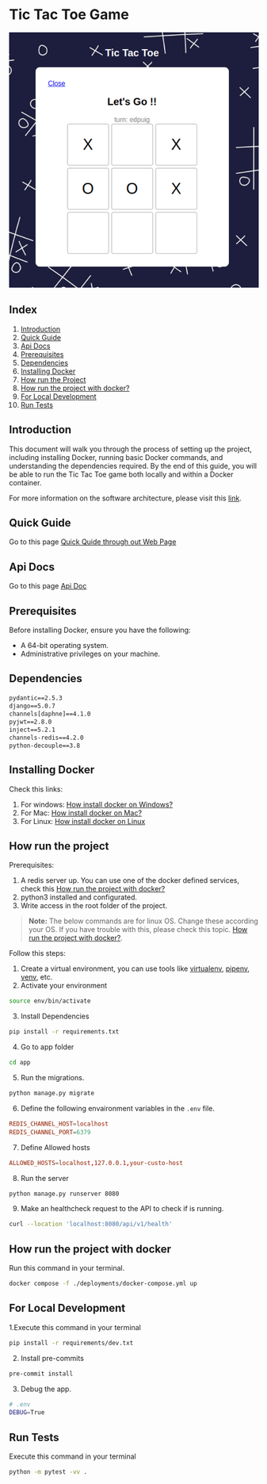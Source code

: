 # Tic Tac Toe Game

![Alt text](./docs/images/game.png)

## Index
1. [Introduction](#introduction)
2. [Quick Guide](#quick-guide)
3. [Api Docs](#api-docs)
4. [Prerequisites](#prerequisites)
5. [Dependencies](#dependencies)
6. [Installing Docker](#installing-docker)
7. [How run the Project](#how-run-the-project)
8. [How run the project with docker?](#how-run-the-project-with-docker)
9. [For Local Development](#for-local-development)
10. [Run Tests](#run-tests)


## Introduction
This document will walk you through the process of setting up the project, including installing Docker, running basic Docker commands, and understanding the dependencies required. By the end of this guide, you will be able to run the Tic Tac Toe game both locally and within a Docker container. 

For more information on the software architecture, please visit this [link](./docs/arquitecture.md).

## Quick Guide 
Go to this page [Quick Quide through out Web Page](./docs/quickguide.md)

## Api Docs
Go to this page [Api Doc](./docs/endpoints.md)

## Prerequisites
Before installing Docker, ensure you have the following:
- A 64-bit operating system.
- Administrative privileges on your machine.

## Dependencies
```
pydantic==2.5.3
django==5.0.7
channels[daphne]==4.1.0
pyjwt==2.8.0
inject==5.2.1
channels-redis==4.2.0
python-decouple==3.8
```

## Installing Docker

Check this links:
1. For windows: [How install docker on Windows?](https://docs.docker.com/desktop/install/windows-install/)
2. For Mac: [How install docker on Mac?](https://docs.docker.com/desktop/install/mac-install/)
3. For Linux: [How install docker on Linux](https://docs.docker.com/desktop/install/linux-install/)

## How run the project


Prerequisites:
1. A redis server up. You can use one of the docker defined services, check this [How run the project with docker?](#how-run-the-project-with-docker)
2. python3 installed and configurated. 
3. Write access in the root folder of the project.

> **Note:**
> The below commands are for linux OS. Change these according your OS. If you have trouble with this, please check this topic. [How run the project with docker?](#how-run-the-project-with-docker). 

Follow this steps:
1. Create a virtual environment, you can use tools like [virtualenv](https://virtualenv.pypa.io/en/latest/), [pipenv](https://pipenv.pypa.io/en/latest/), [venv](https://docs.python.org/3/library/venv.html), etc. 
2. Activate your environment 
```bash
source env/bin/activate
```

3. Install Dependencies
```bash
pip install -r requirements.txt
```

4. Go to app folder
```bash
cd app
```
5. Run the migrations.
```bash
python manage.py migrate
```
6. Define the following envaironment variables in the `.env` file.
```conf
REDIS_CHANNEL_HOST=localhost
REDIS_CHANNEL_PORT=6379
```

7. Define Allowed hosts
```conf
ALLOWED_HOSTS=localhost,127.0.0.1,your-custo-host
```

8. Run the server
```bash
python manage.py runserver 8080
```

9. Make an healthcheck request to the API to check if is running. 
```bash
curl --location 'localhost:8080/api/v1/health'
```

## How run the project with docker

Run this command in your terminal. 
```bash
docker compose -f ./deployments/docker-compose.yml up 
```


## For Local Development 
1.Execute this command in your terminal
```bash
pip install -r requirements/dev.txt
```
2. Install pre-commits
```bash
pre-commit install
```
3. Debug the app. 
```bash
# .env
DEBUG=True
```

## Run Tests
Execute this command in your terminal
```bash
python -m pytest -vv . 
```